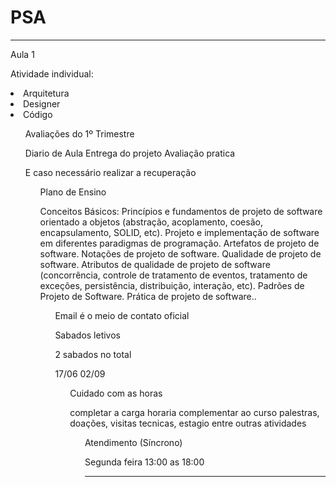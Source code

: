 # PSA 

<hr>
Aula 1 

Atividade individual:

<li>Arquitetura
<li>Designer
<li>Código

<ul>

Avaliações do 1º Trimestre


Diario de Aula 
Entrega do projeto
Avaliação pratica

E caso necessário realizar a recuperação

<ul>

Plano de Ensino

Conceitos Básicos: Princípios e fundamentos de projeto de software orientado a objetos (abstração, acoplamento, 
coesão, encapsulamento, SOLID, etc). Projeto e implementação de software em diferentes paradigmas de programação. 
Artefatos de projeto de software. Notações de projeto de software.
Qualidade de projeto de software. Atributos de qualidade de projeto de software (concorrência, controle de tratamento 
de eventos, tratamento de exceções, persistência, distribuição, interação, etc). 
Padrões de Projeto de Software. Prática de projeto de software..

<ul>

Email é o meio de contato oficial

Sabados letivos 

2 sabados no total 

17/06 02/09

<ul>

Cuidado com as horas

completar a carga horaria complementar ao curso
palestras, doações, visitas tecnicas, estagio entre outras atividades

<ul>

Atendimento (Síncrono)

Segunda feira
13:00 as 18:00



<hr>
